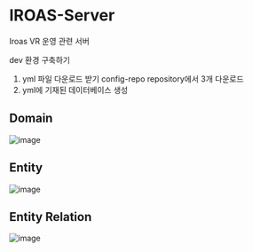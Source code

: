 # IROAS-Server
Iroas VR 운영 관련 서버

dev 환경 구축하기
1. yml 파일 다운로드 받기
   config-repo repository에서 3개 다운로드
2. yml에 기재된 데이터베이스 생성

## Domain
![image](https://github.com/MTVSquad/IROAS-Server/assets/94158097/972154c1-0782-4f0b-8812-37283f20ff62)

## Entity
![image](https://github.com/MTVSquad/IROAS-Server/assets/94158097/4b24fa5f-c18a-4995-88dd-bb8a77de678e)

## Entity Relation
![image](https://github.com/MTVSquad/IROAS-Server/assets/94158097/3e8f4f59-385e-430e-982a-18b6449f65fc)
